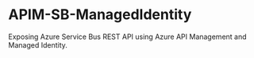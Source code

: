 # APIM-SB-ManagedIdentity
Exposing Azure Service Bus REST API using Azure API Management and Managed Identity.

